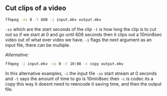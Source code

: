 

## Cut clips of a video

```bash
ffmpeg -ss 0 -t 608 -i input.mkv output.mkv
```

`-ss` which are the start seconds of the clip
`-t` is how long the clip is to cut out so if we start at 0 and go until 608 seconds then it clips out a 10min8sec video out of what ever video we have. 
`-i` flags the next argument as an input file, there can be multiple.

_Alternative:_

```bash
ffmpeg -i input.mkv -ss 0 -t 10:08 -c copy output.mkv
```

In this alternative examples, 
`-i` the input file 
`-ss` start stream at 0 seconds and 
`-t` says the amount of time to go is 10min8sec then 
`-c` is codec its a copy this way it doesnt need to reencode it saving time, and then the output file.
